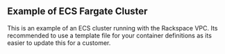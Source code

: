 ## Example of ECS Fargate Cluster

This is an example of an ECS cluster running with the Rackspace VPC.
Its recommended to use a template file for your container definitions as its easier to update this for a customer.
